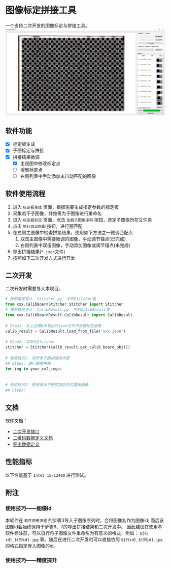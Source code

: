 # 图像标定拼接工具
一个支持二次开发的图像标定与拼接工具。
![](docs/imgs/CalibBoardStitcher.jpg)

## 软件功能
- [x] 标定板生成
- [x] 子图标定与拼接
- [x] 拼接结果微调
  - [x] 主视图中修改标定点
  - [ ] 增删标定点
  - [ ] 右侧列表中手动添加未自动匹配的图像

## 软件使用流程
1. 进入 `标定板生成` 页面，根据需要生成指定参数的标定板
2. 采集若干子图像，并按需为子图像进行重命名
3. 进入 `标定板标定` 页面，点击 `加载子图像序列` 按钮，选定子图像所在文件夹
4. 点击 `执行自动匹配` 按钮，进行预匹配
5. 在左侧主图像中检查拼接结果，使用如下方法之一微调匹配点
    1. 双击主图像中需要微调的图像，手动调节锚点(已完成)
    2. 右侧列表中双击图像，手动添加图像或调节锚点(未完成)
6. 导出拼接结果(`*.json`文件)
7. 按照如下二次开发方式进行开发

## 二次开发
二次开发时需要导入本项目。
```python
# 按照路径导入 `Stitcher.py` 中的Stitcher类
from xxx.CalibBoardStitcher.Stitcher import Stitcher
# 按照路径导入 `CalibResult.py` 中的CalibResult类
from xxx.CalibBoardResult.CalibResult import CalibResult

# Step1: 从上述第6步导出的json文件中加载标定结果
calib_result = CalibResult.load_from_file("xxx.json")

# Step2: 实例化Stitcher
stitcher = Stitcher(calib_result.get_calib_board_obj())

# 使用目的1: 将所有子图拼接为大图
## Step3: 进行图像拼接
for img in your_cv2_imgs:
    

# 使用目的2: 获得单张子图变换后的位置和图像
## Step3:


```

## 文档
软件文档：
- [二次开发接口](docs/标定算法调用接口(Stitcher).md)
- [二维码数据定义文档](docs/标定算法调用接口(Stitcher).md)
- [导出数据定义](docs/导出数据定义.md)

## 性能指标
以下性能基于 `Intel i5-12400` 进行测试。

## 附注
### 使用技巧——图像id
本软件在 `软件使用流程` 的步骤3导入子图像序列时，会将图像名作为图像id; 而后该图像id会始终保持于步骤6、7的导出拼接结果和二次开发中。
因此建议在使用本软件标注前，可以自行将子图像文件重命名为有意义的格式，例如： `${行id}_${列id}.jpg` 等。随后在进行二次开发时可以直接依照 `${行id}_${列id}.jpg` 的格式指定传入图像的id。

### 使用技巧——精度提升

